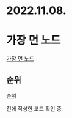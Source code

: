 # 2022.11.08.

# 가장 먼 노드

[가장 먼 노드](https://school.programmers.co.kr/learn/courses/30/lessons/49189)

## 순위

[순위](https://school.programmers.co.kr/learn/courses/30/lessons/49191)

전에 작성한 코드 확인 중